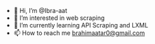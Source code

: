 - 👋 Hi, I’m @Ibra-aat
- 👀 I’m interested in web scraping
- 🌱 I’m currently learning API Scraping and LXML
- 📫 How to reach me brahimaatar0@gmail.com

<!---
Ibra-aat/Ibra-aat is a ✨ special ✨ repository because its `README.md` (this file) appears on your GitHub profile.
You can click the Preview link to take a look at your changes.
--->
